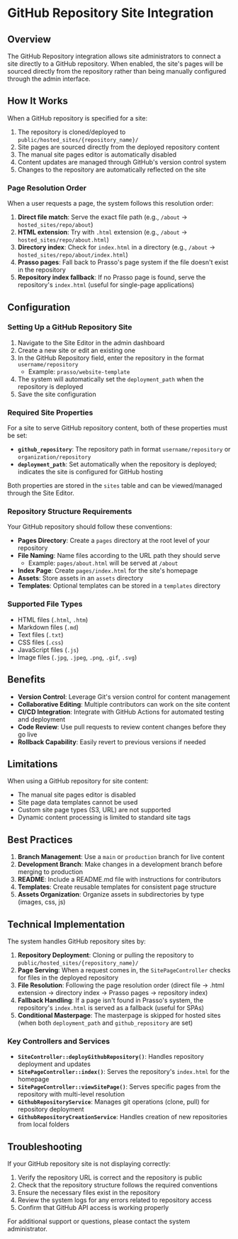 # GitHub Repository Site Integration

## Overview

The GitHub Repository integration allows site administrators to connect a site directly to a GitHub repository. When enabled, the site's pages will be sourced directly from the repository rather than being manually configured through the admin interface.

## How It Works

When a GitHub repository is specified for a site:

1. The repository is cloned/deployed to `public/hosted_sites/{repository_name}/`
2. Site pages are sourced directly from the deployed repository content
3. The manual site pages editor is automatically disabled
4. Content updates are managed through GitHub's version control system
5. Changes to the repository are automatically reflected on the site

### Page Resolution Order

When a user requests a page, the system follows this resolution order:

1. **Direct file match**: Serve the exact file path (e.g., `/about` → `hosted_sites/repo/about`)
2. **HTML extension**: Try with `.html` extension (e.g., `/about` → `hosted_sites/repo/about.html`)
3. **Directory index**: Check for `index.html` in a directory (e.g., `/about` → `hosted_sites/repo/about/index.html`)
4. **Prasso pages**: Fall back to Prasso's page system if the file doesn't exist in the repository
5. **Repository index fallback**: If no Prasso page is found, serve the repository's `index.html` (useful for single-page applications)

## Configuration

### Setting Up a GitHub Repository Site

1. Navigate to the Site Editor in the admin dashboard
2. Create a new site or edit an existing one
3. In the GitHub Repository field, enter the repository in the format `username/repository`
   - Example: `prasso/website-template`
4. The system will automatically set the `deployment_path` when the repository is deployed
5. Save the site configuration

### Required Site Properties

For a site to serve GitHub repository content, both of these properties must be set:

- **`github_repository`**: The repository path in format `username/repository` or `organization/repository`
- **`deployment_path`**: Set automatically when the repository is deployed; indicates the site is configured for GitHub hosting

Both properties are stored in the `sites` table and can be viewed/managed through the Site Editor.

### Repository Structure Requirements

Your GitHub repository should follow these conventions:

- **Pages Directory**: Create a `pages` directory at the root level of your repository
- **File Naming**: Name files according to the URL path they should serve
  - Example: `pages/about.html` will be served at `/about`
- **Index Page**: Create `pages/index.html` for the site's homepage
- **Assets**: Store assets in an `assets` directory
- **Templates**: Optional templates can be stored in a `templates` directory

### Supported File Types

- HTML files (`.html`, `.htm`)
- Markdown files (`.md`)
- Text files (`.txt`)
- CSS files (`.css`)
- JavaScript files (`.js`)
- Image files (`.jpg`, `.jpeg`, `.png`, `.gif`, `.svg`)

## Benefits

- **Version Control**: Leverage Git's version control for content management
- **Collaborative Editing**: Multiple contributors can work on the site content
- **CI/CD Integration**: Integrate with GitHub Actions for automated testing and deployment
- **Code Review**: Use pull requests to review content changes before they go live
- **Rollback Capability**: Easily revert to previous versions if needed

## Limitations

When using a GitHub repository for site content:

- The manual site pages editor is disabled
- Site page data templates cannot be used
- Custom site page types (S3, URL) are not supported
- Dynamic content processing is limited to standard site tags

## Best Practices

1. **Branch Management**: Use a `main` or `production` branch for live content
2. **Development Branch**: Make changes in a development branch before merging to production
3. **README**: Include a README.md file with instructions for contributors
4. **Templates**: Create reusable templates for consistent page structure
5. **Assets Organization**: Organize assets in subdirectories by type (images, css, js)

## Technical Implementation

The system handles GitHub repository sites by:

1. **Repository Deployment**: Cloning or pulling the repository to `public/hosted_sites/{repository_name}/`
2. **Page Serving**: When a request comes in, the `SitePageController` checks for files in the deployed repository
3. **File Resolution**: Following the page resolution order (direct file → .html extension → directory index → Prasso pages → repository index)
4. **Fallback Handling**: If a page isn't found in Prasso's system, the repository's `index.html` is served as a fallback (useful for SPAs)
5. **Conditional Masterpage**: The masterpage is skipped for hosted sites (when both `deployment_path` and `github_repository` are set)

### Key Controllers and Services

- **`SiteController::deployGithubRepository()`**: Handles repository deployment and updates
- **`SitePageController::index()`**: Serves the repository's `index.html` for the homepage
- **`SitePageController::viewSitePage()`**: Serves specific pages from the repository with multi-level resolution
- **`GithubRepositoryService`**: Manages git operations (clone, pull) for repository deployment
- **`GithubRepositoryCreationService`**: Handles creation of new repositories from local folders

## Troubleshooting

If your GitHub repository site is not displaying correctly:

1. Verify the repository URL is correct and the repository is public
2. Check that the repository structure follows the required conventions
3. Ensure the necessary files exist in the repository
4. Review the system logs for any errors related to repository access
5. Confirm that GitHub API access is working properly

For additional support or questions, please contact the system administrator.
